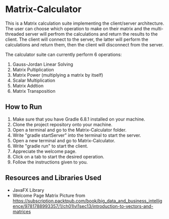 # Matrix-Calculator

This is a Matrix calculation suite implementing the client/server architecture. 
The user can choose which operation to make on their matrix and the multi-threaded server will perfrom the calculations and return the results to the client.
The client will connect to the server, the latter will perform the calculations and return them, then the client will disconnect from the server.

The calculator suite can currently perform 6 operations:

1. Gauss-Jordan Linear Solving
2. Matrix Pultiplication
3. Matrix Power (multiplying a matrix by itself)
4. Scalar Multiplication
5. Matrix Addtion
6. Matrix Transposition

## How to Run

1. Make sure that you have Gradle 6.8.1 installed on your machine.
2. Clone the project repository onto your machine.
3. Open a terminal and go to the Matrix-Calculator folder.
4. Write "gradle startServer" into the terminal to start the server.
5. Open a new terminal and go to Matrix-Calculator.
6. Write "gradle run" to start the client.
7. Appreciate the welcome page.
8. Click on a tab to start the desired operation.
9. Follow the instructions given to you.


## Resources and Libraries Used

* JavaFX Library
* Welcome Page Matrix Picture from https://subscription.packtpub.com/book/big_data_and_business_intelligence/9781788993357/1/ch01lvl1sec13/introduction-to-vectors-and-matrices
